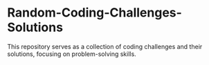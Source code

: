 # Random-Coding-Challenges-Solutions
This repository serves as a collection of coding challenges and their solutions, focusing on problem-solving skills.
